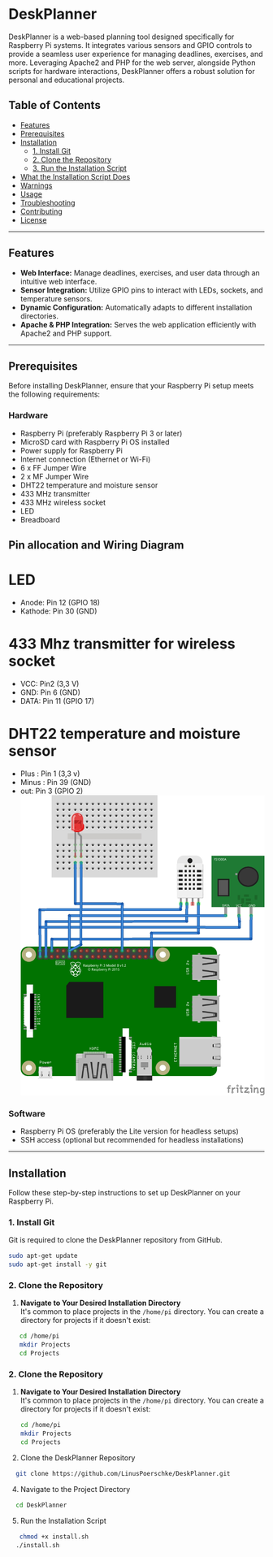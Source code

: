 # DeskPlanner

DeskPlanner is a web-based planning tool designed specifically for Raspberry Pi systems. It integrates various sensors and GPIO controls to provide a seamless user experience for managing deadlines, exercises, and more. Leveraging Apache2 and PHP for the web server, alongside Python scripts for hardware interactions, DeskPlanner offers a robust solution for personal and educational projects.

## Table of Contents

- [Features](#features)
- [Prerequisites](#prerequisites)
- [Installation](#installation)
  - [1. Install Git](#1-install-git)
  - [2. Clone the Repository](#2-clone-the-repository)
  - [3. Run the Installation Script](#3-run-the-installation-script)
- [What the Installation Script Does](#what-the-installation-script-does)
- [Warnings](#warnings)
- [Usage](#usage)
- [Troubleshooting](#troubleshooting)
- [Contributing](#contributing)
- [License](#license)

---

## Features

- **Web Interface:** Manage deadlines, exercises, and user data through an intuitive web interface.  
- **Sensor Integration:** Utilize GPIO pins to interact with LEDs, sockets, and temperature sensors.  
- **Dynamic Configuration:** Automatically adapts to different installation directories.  
- **Apache & PHP Integration:** Serves the web application efficiently with Apache2 and PHP support.

---

## Prerequisites

Before installing DeskPlanner, ensure that your Raspberry Pi setup meets the following requirements:

### Hardware

- Raspberry Pi (preferably Raspberry Pi 3 or later)  
- MicroSD card with Raspberry Pi OS installed  
- Power supply for Raspberry Pi  
- Internet connection (Ethernet or Wi-Fi)  
- 6 x FF Jumper Wire
- 2 x MF Jumper Wire
- DHT22 temperature and moisture sensor
- 433 MHz transmitter
- 433 MHz wireless socket
- LED
- Breadboard

## Pin allocation and Wiring Diagram
# LED
- Anode: Pin 12 (GPIO 18)
- Kathode: Pin 30 (GND)
# 433 Mhz transmitter for wireless socket
- VCC: Pin2 (3,3 V)
- GND: Pin 6 (GND)
- DATA: Pin 11 (GPIO 17)
# DHT22 temperature and moisture sensor
- Plus : Pin 1 (3,3 v)
- Minus : Pin 39 (GND)
- out: Pin 3 (GPIO 2)
![Wiring Diagram](webserver/img/DeskPlanner_Steckplatine.jpg "Wiring Diagram")


### Software

- Raspberry Pi OS (preferably the Lite version for headless setups)  
- SSH access (optional but recommended for headless installations)

---

## Installation

Follow these step-by-step instructions to set up DeskPlanner on your Raspberry Pi.

### 1. Install Git

Git is required to clone the DeskPlanner repository from GitHub.

```bash
sudo apt-get update
sudo apt-get install -y git
```
### 2. Clone the Repository

1. **Navigate to Your Desired Installation Directory**  
   It's common to place projects in the `/home/pi` directory. You can create a directory for projects if it doesn't exist:
```bash
   cd /home/pi
   mkdir Projects
   cd Projects
```
### 2. Clone the Repository

1. **Navigate to Your Desired Installation Directory**  
   It's common to place projects in the `/home/pi` directory. You can create a directory for projects if it doesn't exist:
   ```bash
   cd /home/pi
   mkdir Projects
   cd Projects
   ```   
3. Clone the DeskPlanner Repository
```bash
  git clone https://github.com/LinusPoerschke/DeskPlanner.git

```
4. Navigate to the Project Directory
```bash
  cd DeskPlanner
```

5. Run the Installation Script
```bash
   chmod +x install.sh
  ./install.sh
```
